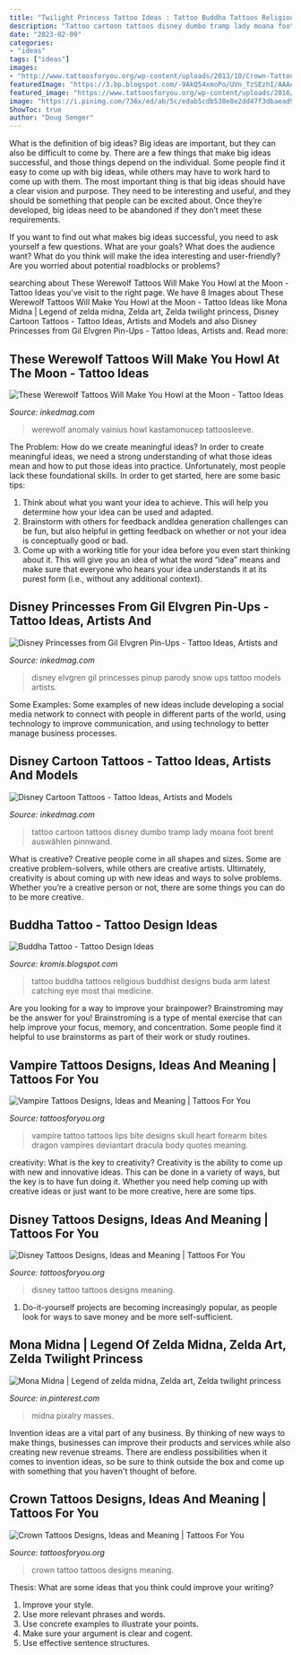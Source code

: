 ```yaml
---
title: "Twilight Princess Tattoo Ideas : Tattoo Buddha Tattoos Religious Buddhist Designs Buda Arm Latest Catching Eye Most Thai Medicine"
description: "Tattoo cartoon tattoos disney dumbo tramp lady moana foot brent auswählen pinnwand"
date: "2023-02-09"
categories:
- "ideas"
tags: ["ideas"]
images:
- "http://www.tattoosforyou.org/wp-content/uploads/2013/10/Crown-Tattoo-Pictures.jpg"
featuredImage: "https://3.bp.blogspot.com/-9AkQ54xmoPo/UVn_TzSEzhI/AAAAAAAAFAA/oHQ_sJy_064/s1600/medicine-buddha-tattoo.jpg"
featured_image: "https://www.tattoosforyou.org/wp-content/uploads/2016/03/Vampire-Lips-Tattoo.jpg"
image: "https://i.pinimg.com/736x/ed/ab/5c/edab5cdb538e8e2dd47f3dbaead92d64--mona-zelda-twilight-princess.jpg"
ShowToc: true
author: "Doug Senger"
---
```



What is the definition of big ideas?
Big ideas are important, but they can also be difficult to come by. There are a few things that make big ideas successful, and those things depend on the individual. Some people find it easy to come up with big ideas, while others may have to work hard to come up with them.
The most important thing is that big ideas should have a clear vision and purpose. They need to be interesting and useful, and they should be something that people can be excited about. Once they’re developed, big ideas need to be abandoned if they don’t meet these requirements.

If you want to find out what makes big ideas successful, you need to ask yourself a few questions. What are your goals? What does the audience want? What do you think will make the idea interesting and user-friendly? Are you worried about potential roadblocks or problems?

	

		
searching about These Werewolf Tattoos Will Make You Howl at the Moon - Tattoo Ideas you've visit to the right page. We have 8 Images about These Werewolf Tattoos Will Make You Howl at the Moon - Tattoo Ideas like Mona Midna | Legend of zelda midna, Zelda art, Zelda twilight princess, Disney Cartoon Tattoos - Tattoo Ideas, Artists and Models and also Disney Princesses from Gil Elvgren Pin-Ups - Tattoo Ideas, Artists and. Read more:
		
    
## These Werewolf Tattoos Will Make You Howl At The Moon - Tattoo Ideas

<img loading=lazy src="https://www.inkedmag.com/.image/c_limit%2Ccs_srgb%2Cfl_progressive%2Cq_auto:good%2Cw_700/MTc2MDQ4MTMxMTQwNTYwNzc1/9a2ec9a7be08ff4f6b5086606926df91.jpg" onerror="this.onerror=null;this.src='https://tse2.mm.bing.net/th?id=OIP.eHvATitXRQJLVrZFYNW_JwHaKe&amp;pid=15.1';" alt="These Werewolf Tattoos Will Make You Howl at the Moon - Tattoo Ideas">

_Source: inkedmag.com_

>werewolf anomaly vainius howl kastamonucep tattoosleeve. 

	

The Problem: How do we create meaningful ideas?
In order to create meaningful ideas, we need a strong understanding of what those ideas mean and how to put those ideas into practice. Unfortunately, most people lack these foundational skills. In order to get started, here are some basic tips: 
1. Think about what you want your idea to achieve. This will help you determine how your idea can be used and adapted. 
2. Brainstorm with others for feedback andIdea generation challenges can be fun, but also helpful in getting feedback on whether or not your idea is conceptually good or bad. 
3. Come up with a working title for your idea before you even start thinking about it. This will give you an idea of what the word “idea” means and make sure that everyone who hears your idea understands it at its purest form (i.e., without any additional context).

    
## Disney Princesses From Gil Elvgren Pin-Ups - Tattoo Ideas, Artists And

<img loading=lazy src="https://www.inkedmag.com/.image/t_share/MTU5MDMyNjg2NzMwNDg3NDQ1/coverphoto.jpg" onerror="this.onerror=null;this.src='https://tse4.mm.bing.net/th?id=OIP.W8XzaTF230P1rfVGc8AOEgHaJQ&amp;pid=15.1';" alt="Disney Princesses from Gil Elvgren Pin-Ups - Tattoo Ideas, Artists and">

_Source: inkedmag.com_

>disney elvgren gil princesses pinup parody snow ups tattoo models artists. 

	

Some Examples:
Some examples of new ideas include developing a social media network to connect with people in different parts of the world, using technology to improve communication, and using technology to better manage business processes.

    
## Disney Cartoon Tattoos - Tattoo Ideas, Artists And Models

<img loading=lazy src="https://www.inkedmag.com/.image/t_share/MTU5MDMyNjM5NDgyMzA4MjQ1/6-dumbo-foot-tattoo-by-brent-olsen.jpg" onerror="this.onerror=null;this.src='https://tse4.mm.bing.net/th?id=OIP.w2kYvaadXzucY0YbZ5JqBAHaLm&amp;pid=15.1';" alt="Disney Cartoon Tattoos - Tattoo Ideas, Artists and Models">

_Source: inkedmag.com_

>tattoo cartoon tattoos disney dumbo tramp lady moana foot brent auswählen pinnwand. 

	

What is creative?
Creative people come in all shapes and sizes. Some are creative problem-solvers, while others are creative artists. Ultimately, creativity is about coming up with new ideas and ways to solve problems. Whether you’re a creative person or not, there are some things you can do to be more creative.

    
## Buddha Tattoo - Tattoo Design Ideas

<img loading=lazy src="https://3.bp.blogspot.com/-9AkQ54xmoPo/UVn_TzSEzhI/AAAAAAAAFAA/oHQ_sJy_064/s1600/medicine-buddha-tattoo.jpg" onerror="this.onerror=null;this.src='https://tse1.mm.bing.net/th?id=OIP.A3PADXkKCxL_83RdWYtfxQHaJ4&amp;pid=15.1';" alt="Buddha Tattoo - Tattoo Design Ideas">

_Source: kromis.blogspot.com_

>tattoo buddha tattoos religious buddhist designs buda arm latest catching eye most thai medicine. 

	

Are you looking for a way to improve your brainpower? Brainstroming may be the answer for you! Brainstroming is a type of mental exercise that can help improve your focus, memory, and concentration. Some people find it helpful to use brainstorms as part of their work or study routines.

    
## Vampire Tattoos Designs, Ideas And Meaning | Tattoos For You

<img loading=lazy src="https://www.tattoosforyou.org/wp-content/uploads/2016/03/Vampire-Lips-Tattoo.jpg" onerror="this.onerror=null;this.src='https://tse1.mm.bing.net/th?id=OIP.wYIuRjEz-wIzaozkvMEbRAHaLl&amp;pid=15.1';" alt="Vampire Tattoos Designs, Ideas and Meaning | Tattoos For You">

_Source: tattoosforyou.org_

>vampire tattoo tattoos lips bite designs skull heart forearm bites dragon vampires deviantart dracula body quotes meaning. 

	

creativity: What is the key to creativity?
Creativity is the ability to come up with new and innovative ideas. This can be done in a variety of ways, but the key is to have fun doing it. Whether you need help coming up with creative ideas or just want to be more creative, here are some tips.

    
## Disney Tattoos Designs, Ideas And Meaning | Tattoos For You

<img loading=lazy src="http://www.tattoosforyou.org/wp-content/uploads/2016/05/Disney-Tattoo.jpg" onerror="this.onerror=null;this.src='https://tse1.mm.bing.net/th?id=OIP.4ScBI3DN8JujN7p9mCGYlQHaJ3&amp;pid=15.1';" alt="Disney Tattoos Designs, Ideas and Meaning | Tattoos For You">

_Source: tattoosforyou.org_

>disney tattoo tattoos designs meaning. 

	

1. Do-it-yourself projects are becoming increasingly popular, as people look for ways to save money and be more self-sufficient.

    
## Mona Midna | Legend Of Zelda Midna, Zelda Art, Zelda Twilight Princess

<img loading=lazy src="https://i.pinimg.com/736x/ed/ab/5c/edab5cdb538e8e2dd47f3dbaead92d64--mona-zelda-twilight-princess.jpg" onerror="this.onerror=null;this.src='https://tse3.mm.bing.net/th?id=OIP.Nc_-9udhQ5Jzk4IKPJLtsgHaLh&amp;pid=15.1';" alt="Mona Midna | Legend of zelda midna, Zelda art, Zelda twilight princess">

_Source: in.pinterest.com_

>midna pixalry masses. 

	

Invention ideas are a vital part of any business. By thinking of new ways to make things, businesses can improve their products and services while also creating new revenue streams. There are endless possibilities when it comes to invention ideas, so be sure to think outside the box and come up with something that you haven't thought of before.

    
## Crown Tattoos Designs, Ideas And Meaning | Tattoos For You

<img loading=lazy src="http://www.tattoosforyou.org/wp-content/uploads/2013/10/Crown-Tattoo-Pictures.jpg" onerror="this.onerror=null;this.src='https://tse1.mm.bing.net/th?id=OIP.OmL4samrJjJNP0XSMaXYMwHaJ4&amp;pid=15.1';" alt="Crown Tattoos Designs, Ideas and Meaning | Tattoos For You">

_Source: tattoosforyou.org_

>crown tattoo tattoos designs meaning. 

	

Thesis: What are some ideas that you think could improve your writing?
1. Improve your style.
2. Use more relevant phrases and words.
3. Use concrete examples to illustrate your points.
4. Make sure your argument is clear and cogent.
5. Use effective sentence structures.

